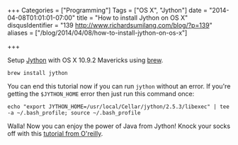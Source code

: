 +++
Categories = ["Programming"]
Tags = ["OS X", "Jython"]
date = "2014-04-08T01:01:01-07:00"
title = "How to install Jython on OS X"
disqusIdentifier = "139 http://www.richardsumilang.com/blog/?p=139"
aliases = ["/blog/2014/04/08/how-to-install-jython-on-os-x"]

+++

Setup [Jython][1] with OS X 10.9.2 Mavericks using [brew][2].

<pre><code class="language-bash" title="Install">brew install jython</code></pre>

You can end this tutorial now if you can run `jython` without an error. If
you're getting the `$JYTHON_HOME` error then just run this command once:

<pre><code class="language-bash" title="$JYTHON_HOME">echo "export JYTHON_HOME=/usr/local/Cellar/jython/2.5.3/libexec" | tee -a ~/.bash_profile; source ~/.bash_profile</code></pre>

Walla! Now you can enjoy the power of Java from Jython! Knock your socks off
with this [tutorial from O'reilly][3].

[1]: http://jython.org/ "Jython"
[2]: http://brew.sh/ "Homebrew"
[3]: http://oreilly.com/catalog/jythoness/chapter/ch01.html "Jython Book"

